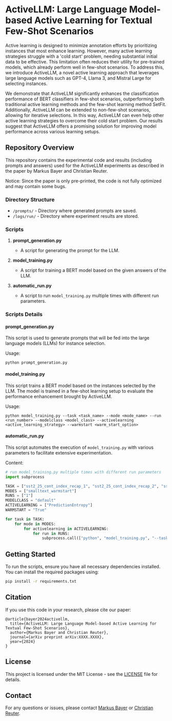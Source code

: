 # ActiveLLM: Large Language Model-based Active Learning for Textual Few-Shot Scenarios

Active learning is designed to minimize annotation efforts by prioritizing instances that most enhance learning. However, many active learning strategies struggle with a 'cold start' problem, needing substantial initial data to be effective. This limitation often reduces their utility for pre-trained models, which already perform well in few-shot scenarios. To address this, we introduce ActiveLLM, a novel active learning approach that leverages large language models such as GPT-4, Llama 3, and Mistral Large for selecting instances. 

We demonstrate that ActiveLLM significantly enhances the classification performance of BERT classifiers in few-shot scenarios, outperforming both traditional active learning methods and the few-shot learning method SetFit. Additionally, ActiveLLM can be extended to non-few-shot scenarios, allowing for iterative selections. In this way, ActiveLLM can even help other active learning strategies to overcome their cold start problem. Our results suggest that ActiveLLM offers a promising solution for improving model performance across various learning setups.

## Repository Overview

This repository contains the experimental code and results (including prompts and answers) used for the ActiveLLM experiments as described in the paper by Markus Bayer and Christian Reuter.

Notice: Since the paper is only pre-printed, the code is not fully optimized and may contain some bugs.

### Directory Structure

- `/prompts/` - Directory where generated prompts are saved.
- `/logs/run/` - Directory where experiment results are stored.

### Scripts

1. **prompt_generation.py**
    - A script for generating the prompt for the LLM.
    
2. **model_training.py**
    - A script for training a BERT model based on the given answers of the LLM.

3. **automatic_run.py**
    - A script to run `model_training.py` multiple times with different run parameters.

### Scripts Details

#### prompt_generation.py
This script is used to generate prompts that will be fed into the large language models (LLMs) for instance selection. 

Usage:
```
python prompt_generation.py
```

#### model_training.py
This script trains a BERT model based on the instances selected by the LLM. The model is trained in a few-shot learning setup to evaluate the performance enhancement brought by ActiveLLM.

Usage:
```
python model_training.py --task <task_name> --mode <mode_name> --run <run_number> --modelclass <model_class> --activelearning <active_learning_strategy> --warmstart <warm_start_option>
```

#### automatic_run.py
This script automates the execution of `model_training.py` with various parameters to facilitate extensive experimentation.

Content:
```python
# run model_training.py multiple times with different run parameters
import subprocess

TASK = ["sst2_25_cont_index_recap_1", "sst2_25_cont_index_recap_2", "sst2_25_cont_index_recap_3", "sst2_25_cont_index_recap_4", "sst2_25_cont_index_recap_5", "sst2_25_cont_index_recap_6", "sst2_25_cont_index_recap_7", "sst2_25_cont_index_recap_8", "sst2_25_cont_index_recap_9", "sst2_25_cont_index_recap_10", "sst2_25_cont_index_recap_11", "sst2_25_cont_index_recap_12"] 
MODES = ["smalltext_warmstart"]
RUNS = ["1"]
MODELCLASS = "default"
ACTIVELEARNING = ["PredictionEntropy"]
WARMSTART = "True"

for task in TASK:
    for mode in MODES:
        for activelearning in ACTIVELEARNING:
            for run in RUNS:
                subprocess.call(["python", "model_training.py", "--task", task, "--mode", mode, "--run", run, "--modelclass", MODELCLASS, "--activelearning", activelearning, "--warmstart", WARMSTART])
```

## Getting Started

To run the scripts, ensure you have all necessary dependencies installed. You can install the required packages using:

```bash
pip install -r requirements.txt
```

## Citation

If you use this code in your research, please cite our paper:

```
@article{bayer2024activellm,
  title={ActiveLLM: Large Language Model-based Active Learning for Textual Few-Shot Scenarios},
  author={Markus Bayer and Christian Reuter},
  journal={arXiv preprint arXiv:XXXX.XXXX},
  year={2024}
}
```

## License

This project is licensed under the MIT License - see the [LICENSE](LICENSE) file for details.

## Contact

For any questions or issues, please contact [Markus Bayer](mailto:markus.bayer@example.com) or [Christian Reuter](mailto:christian.reuter@example.com).
